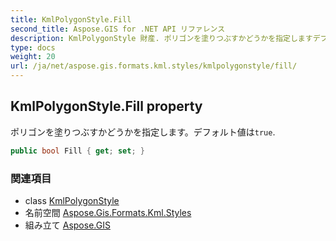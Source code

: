```yaml
---
title: KmlPolygonStyle.Fill
second_title: Aspose.GIS for .NET API リファレンス
description: KmlPolygonStyle 財産. ポリゴンを塗りつぶすかどうかを指定しますデフォルト値はtrue.
type: docs
weight: 20
url: /ja/net/aspose.gis.formats.kml.styles/kmlpolygonstyle/fill/
---
```

## KmlPolygonStyle.Fill property

ポリゴンを塗りつぶすかどうかを指定します。デフォルト値は`true`.

```csharp
public bool Fill { get; set; }
```

### 関連項目

* class [KmlPolygonStyle](../)
* 名前空間 [Aspose.Gis.Formats.Kml.Styles](../../kmlpolygonstyle/)
* 組み立て [Aspose.GIS](../../../)


